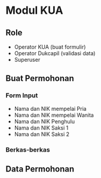 # Modul KUA

## Role

- Operator KUA (buat formulir)
- Operator Dukcapil (validasi data)
- Superuser

## Buat Permohonan

### Form Input

- Nama dan NIK mempelai Pria
- Nama dan NIK mempelai Wanita
- Nama dan NIK Penghulu
- Nama dan NIK Saksi 1
- Nama dan NIK Saksi 2

### Berkas-berkas

## Data Permohonan
